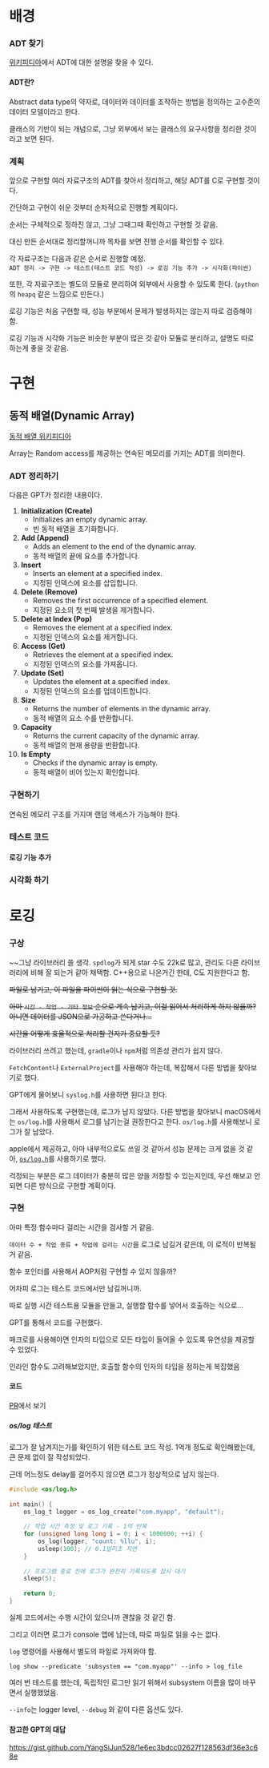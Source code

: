 # 배경
### ADT 찾기

[위키피디아](https://en.wikipedia.org/wiki/Abstract_data_type#Common_ADTs)에서 ADT에 대한 설명을 찾을 수 있다.
#### ADT란?
Abstract data type의 약자로, 데이터와 데이터를 조작하는 방법을 정의하는 고수준의 데이터 모델이라고 한다.

클래스의 기반이 되는 개념으로, 그냥 외부에서 보는 클래스의 요구사항을 정리한 것이라고 보면 된다.

### 계획

앞으로 구현할 여러 자료구조의 ADT를 찾아서 정리하고, 해당 ADT를 C로 구현할 것이다.

간단하고 구현이 쉬운 것부터 순차적으로 진행할 계획이다.

순서는 구체적으로 정하진 않고, 그냥 그때그때 확인하고 구현할 것 같음.

대신 만든 순서대로 정리할꺼니까 목차를 보면 진행 순서를 확인할 수 있다.

각 자료구조는 다음과 같은 순서로 진행할 예정.    
`ADT 정리 -> 구현 -> 테스트(테스트 코드 작성) -> 로깅 기능 추가 -> 시각화(파이썬)`

또한, 각 자료구조는 별도의 모듈로 분리하여 외부에서 사용할 수 있도록 한다. (`python`의 `heapq` 같은 느낌으로 만든다.)


로깅 기능은 처음 구현할 때, 성능 부분에서 문제가 발생하지는 않는지 따로 검증해야 함.

로깅 기능과 시각화 기능은 비슷한 부분이 많은 것 같아 모듈로 분리하고, 설명도 따로 하는게 좋을 것 같음.

# 구현

## 동적 배열(Dynamic Array)

[동적 배열 위키피디아](https://en.wikipedia.org/wiki/Dynamic_array)

Array는 Random access를 제공하는 연속된 메모리를 가지는 ADT를 의미한다.

### ADT 정리하기

다음은 GPT가 정리한 내용이다.

1. **Initialization (Create)**
    - Initializes an empty dynamic array.
    - 빈 동적 배열을 초기화합니다.
2. **Add (Append)**
    - Adds an element to the end of the dynamic array.
    - 동적 배열의 끝에 요소를 추가합니다.
3. **Insert**
    - Inserts an element at a specified index.
    - 지정된 인덱스에 요소를 삽입합니다.
4. **Delete (Remove)**
    - Removes the first occurrence of a specified element.
    - 지정된 요소의 첫 번째 발생을 제거합니다.
5. **Delete at Index (Pop)**
    - Removes the element at a specified index.
    - 지정된 인덱스의 요소를 제거합니다.
6. **Access (Get)**
    - Retrieves the element at a specified index.
    - 지정된 인덱스의 요소를 가져옵니다.
7. **Update (Set)**
    - Updates the element at a specified index.
    - 지정된 인덱스의 요소를 업데이트합니다.
8. **Size**
    - Returns the number of elements in the dynamic array.
    - 동적 배열의 요소 수를 반환합니다.
9. **Capacity**
    - Returns the current capacity of the dynamic array.
    - 동적 배열의 현재 용량을 반환합니다.
10. **Is Empty**
    - Checks if the dynamic array is empty.
    - 동적 배열이 비어 있는지 확인합니다.

### 구현하기

연속된 메모리 구조를 가지며 랜덤 액세스가 가능해야 한다.

### 테스트 코드

#### 로깅 기능 추가

### 시각화 하기

# 로깅

### 구상

~~그냥 라이브러리 쓸 생각.
`spdlog`가 되게 star 수도 22k로 많고, 관리도 다른 라이브러리에 비해 잘 되는거 같아 채택함.
C++용으로 나온거긴 한데, C도 지원한다고 함.

~~파일로 남기고, 이 파일을 파이썬이 읽는 식으로 구현할 것.~~

~~아마 `시간 - 작업 - 기타 정보` 순으로 계속 남기고, 이걸 읽어서 처리하게 하지 않을까?
아니면 데이터를 JSON으로 가공하고 쓴다거나...~~

~~시간을 어떻게 효율적으로 처리할 건지가 중요할 듯?~~

라이브러리 쓰려고 했는데, `gradle`이나 `npm`처럼 의존성 관리가 쉽지 않다.

`FetchContent`나 `ExternalProject`를 사용해야 하는데, 복잡해서 다른 방법을 찾아보기로 했다.

GPT에게 물어보니 `syslog.h`를 사용하면 된다고 한다.

그래서 사용하도록 구현했는데, 로그가 남지 않았다. 다른 방법을 찾아보니 macOS에서는 `os/log.h`를 사용해서 로그를 남기는걸 권장한다고 한다. `os/log.h`를 사용해보니 로그가 잘 남았다.

apple에서 제공하고, 아마 내부적으로도 쓰일 것 같아서 성능 문제는 크게 없을 것 같아, [`os/log.h`](https://opensource.apple.com/source/xnu/xnu-3789.21.4/libkern/os/log.h.auto.html)를 사용하기로 했다.

걱정되는 부분은 로그 데이터가 충분히 많은 양을 저장할 수 있는지인데, 우선 해보고 안되면 다른 방식으로 구현할 계획이다.

### 구현

아마 특정 함수마다 걸리는 시간을 검사할 거 같음.

`데이터 수 + 작업 종류 + 작업에 걸리는 시간`을 로그로 남길거 같은데, 이 로적이 반복될거 같음.

함수 포인터를 사용해서 AOP처럼 구현할 수 있지 않을까?

어차피 로그는 테스트 코드에서만 남길꺼니까.

따로 실행 시간 테스트용 모듈을 만들고, 실행할 함수를 넣어서 호출하는 식으로...

GPT를 통해서 코드를 구현했다.

매크로를 사용해야면 인자의 타입으로 모든 타입이 들어올 수 있도록 유연성을 제공할 수 있었다.

인라인 함수도 고려해보았지만, 호출할 함수의 인자의 타입을 정하는게 복잡했음

#### 코드

[PR](https://github.com/YangSiJun528/data_structure_with_c/pull/1)에서 보기

##### os/log 테스트

로그가 잘 남겨지는가를 확인하기 위한 테스트 코드 작성. 1억개 정도로 확인해봤는데, 큰 문제 없이 잘 작성되었다.

근데 어느정도 delay를 걸어주지 않으면 로그가 정상적으로 남지 않는다.

```c
#include <os/log.h>  
  
int main() {  
    os_log_t logger = os_log_create("com.myapp", "default");  
  
    // 작업 시간 측정 및 로그 기록 - 1억 반복  
    for (unsigned long long i = 0; i < 1000000; ++i) {  
        os_log(logger, "count: %llu", i);  
        usleep(100); // 0.1밀리초 지연  
    }  
  
    // 프로그램 종료 전에 로그가 완전히 기록되도록 잠시 대기  
    sleep(5);  
  
    return 0;  
}
```

실제 코드에서는 수행 시간이 있으니까 괜찮을 것 같긴 함.

그리고 이러면 로그가 console 앱에 남는데, 따로 파일로 읽을 수는 없다.

`log` 명령어를 사용해서 별도의 파일로 가져와야 함.

`log show --predicate 'subsystem == "com.myapp"' --info > log_file`

여러 번 테스트를 했는데, 독립적인 로그만 읽기 위해서 subsystem 이름을 많이 바꾸면서 실행했었음.

`--info`는 logger level, `--debug` 와 같이 다른 옵션도 있다.

#### 참고한 GPT의 대답

https://gist.github.com/YangSiJun528/1e6ec3bdcc02627f128563df36e3c68e

